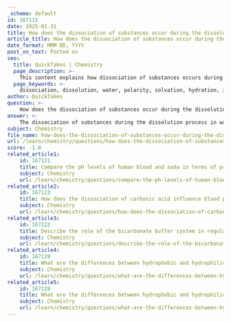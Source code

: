 ```yaml
---
_schema: default
id: 167115
date: 2025-01-31
title: How does the dissociation of substances occur during the dissolution process in water?
article_title: How does the dissociation of substances occur during the dissolution process in water?
date_format: MMM DD, YYYY
post_on_text: Posted on
seo:
  title: QuickTakes | Chemistry
  page_description: >-
    This content explains how dissociation of substances occurs during dissolution in water, focusing on the role of water's polarity and the mechanism of solvation.
  page_keywords: >-
    dissociation, dissolution, water, polarity, solvation, hydration, ionic bonds, solutes, sodium chloride, NaCl, polar molecules, nonpolar substances, solvent, interactions, chemistry
author: QuickTakes
question: >-
    How does the dissociation of substances occur during the dissolution process in water?
answer: >-
    The dissociation of substances during the dissolution process in water is primarily influenced by the unique properties of water, particularly its polarity. Water is a polar molecule, meaning it has a partial positive charge on the hydrogen atoms and a partial negative charge on the oxygen atom. This polarity allows water to interact effectively with various solutes, especially ionic and polar substances.\n\n### Mechanism of Dissociation\n\nWhen a solute, such as sodium chloride (NaCl), is introduced to water, the following process occurs:\n\n1. **Attraction of Water Molecules**: The positive part of water molecules (hydrogen) is attracted to the negatively charged chloride ions (Cl⁻), while the negative part of water molecules (oxygen) is attracted to the positively charged sodium ions (Na⁺).\n\n2. **Surrounding Ions**: Water molecules surround the individual ions. This process is often referred to as solvation or hydration. The strong interactions between the water molecules and the ions help to overcome the ionic bonds holding the NaCl together.\n\n3. **Dissociation**: As water molecules continue to surround the ions, they effectively pull the Na⁺ and Cl⁻ ions apart from the solid structure of NaCl, leading to the dissociation of the salt into its constituent ions:\n   $$\n   NaCl \rightarrow Na^+ + Cl^-\n   $$\n\n4. **Dispersion in Solution**: Once dissociated, the ions disperse throughout the solution, allowing them to interact freely with other molecules.\n\n### Importance of Polarity\n\nThe ability of water to dissolve substances is largely due to its polar nature. Polar substances, such as salts and sugars, can interact favorably with water, leading to their dissolution. However, water is not a universal solvent; it cannot dissolve nonpolar substances (like oils and fats) because there is no significant attraction between nonpolar molecules and polar water molecules.\n\n### Summary\n\nIn summary, the dissociation of substances during the dissolution process in water occurs through the interaction of water's polar molecules with the charged components of the solute. This interaction facilitates the separation of ions or molecules, allowing them to disperse in the solution. The process is essential for many biological and chemical reactions, highlighting the critical role of water as a solvent in various contexts.
subject: Chemistry
file_name: how-does-the-dissociation-of-substances-occur-during-the-dissolution-process-in-water.md
url: /learn/chemistry/questions/how-does-the-dissociation-of-substances-occur-during-the-dissolution-process-in-water
score: -1.0
related_article1:
    id: 167121
    title: Compare the pH levels of human blood and soda in terms of proton concentration.
    subject: Chemistry
    url: /learn/chemistry/questions/compare-the-ph-levels-of-human-blood-and-soda-in-terms-of-proton-concentration
related_article2:
    id: 167123
    title: How does the dissociation of carbonic acid influence blood pH?
    subject: Chemistry
    url: /learn/chemistry/questions/how-does-the-dissociation-of-carbonic-acid-influence-blood-ph
related_article3:
    id: 167122
    title: Describe the role of the bicarbonate buffer system in regulating blood pH.
    subject: Chemistry
    url: /learn/chemistry/questions/describe-the-role-of-the-bicarbonate-buffer-system-in-regulating-blood-ph
related_article4:
    id: 167119
    title: What are the differences between hydrophobic and hydrophilic substances in terms of their interaction with water?
    subject: Chemistry
    url: /learn/chemistry/questions/what-are-the-differences-between-hydrophobic-and-hydrophilic-substances-in-terms-of-their-interaction-with-water
related_article5:
    id: 167119
    title: What are the differences between hydrophobic and hydrophilic substances in terms of their interaction with water?
    subject: Chemistry
    url: /learn/chemistry/questions/what-are-the-differences-between-hydrophobic-and-hydrophilic-substances-in-terms-of-their-interaction-with-water
---
```


&nbsp;